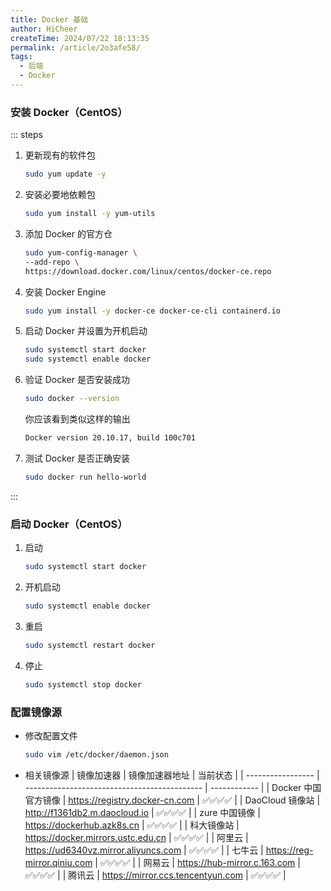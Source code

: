 ```yaml
---
title: Docker 基础
author: HiCheer
createTime: 2024/07/22 18:13:35
permalink: /article/2o3afe58/
tags:
  - 后端
  - Docker
---
```


### 安装 Docker（CentOS）
::: steps
1. 更新现有的软件包
    ```bash
    sudo yum update -y
    ```
2. 安装必要地依赖包
    ```bash
    sudo yum install -y yum-utils
    ```
3. 添加 Docker 的官方仓
    ```bash
    sudo yum-config-manager \
    --add-repo \
    https://download.docker.com/linux/centos/docker-ce.repo
    ```
4. 安装 Docker Engine
    ```bash
    sudo yum install -y docker-ce docker-ce-cli containerd.io
    ```
5. 启动 Docker 并设置为开机启动
    ```bash
    sudo systemctl start docker
    sudo systemctl enable docker
    ```
6. 验证 Docker 是否安装成功
    ```bash
    sudo docker --version
    ```
    你应该看到类似这样的输出

    ```bash
    Docker version 20.10.17, build 100c701
    ```
7. 测试 Docker 是否正确安装
    ```bash
    sudo docker run hello-world
    ```
:::

### 启动 Docker（CentOS）
1. 启动
    ```bash
    sudo systemctl start docker
    ```
2. 开机启动
    ```bash
    sudo systemctl enable docker
    ```
3. 重启
    ```bash
    sudo systemctl restart docker
    ```
4. 停止
    ```bash
    sudo systemctl stop docker
    ```
   
### 配置镜像源
- 修改配置文件
    ```bash
    sudo vim /etc/docker/daemon.json
    ```
- 相关镜像源
  | 镜像加速器           | 镜像加速器地址                                 |  当前状态     |
  |  ----------------- | -------------------------------------------- | ------------ |
  | Docker 中国官方镜像  | https://registry.docker-cn.com               |   ✅✅✅✅  |
  | DaoCloud 镜像站     | http://f1361db2.m.daocloud.io                |   ✅✅✅✅  |
  | zure 中国镜像       | https://dockerhub.azk8s.cn                   |   ✅✅✅✅   |
  | 科大镜像站           | https://docker.mirrors.ustc.edu.cn           |   ✅✅✅✅  |
  | 阿里云              | https://ud6340vz.mirror.aliyuncs.com         |   ✅✅✅✅  |
  | 七牛云              | https://reg-mirror.qiniu.com                 |   ✅✅✅✅  |
  | 网易云              | https://hub-mirror.c.163.com                 |   ✅✅✅✅  |
  | 腾讯云              | https://mirror.ccs.tencentyun.com            |   ✅✅✅✅  |
